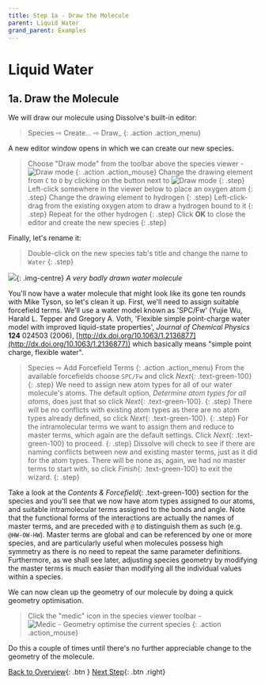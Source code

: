 ```yaml
---
title: Step 1a - Draw the Molecule
parent: Liquid Water
grand_parent: Examples
---
```

# Liquid Water

## 1a. Draw the Molecule

We will draw our molecule using Dissolve's built-in editor:

> Species &#8680; Create... &#8680; Draw_
{: .action .action_menu}

A new editor window opens in which we can create our new species.

> Choose "Draw mode" from the toolbar above the species viewer - ![Draw mode](../icons/viewer_edit.png)
{: .action .action_mouse}
> Change the drawing element from `C` to `O` by clicking on the button next to ![Draw mode](../icons/viewer_edit.png)
{: .step}
> Left-click somewhere in the viewer below to place an oxygen atom
{: .step}
> Change the drawing element to hydrogen
{: .step}
> Left-click-drag from the existing oxygen atom to draw a hydrogen bound to it
{: .step}
> Repeat for the other hydrogen
{: .step}
> Click **OK** to close the editor and create the new species
{: .step}

Finally, let's rename it:

> Double-click on the new species tab's title and change the name to `Water`
{: .step}

![](badwater.png){: .img-centre}
*A very badly drawn water molecule*

You'll now have a water molecule that might look like its gone ten rounds with Mike Tyson, so let's clean it up. First, we'll need to assign suitable forcefield terms. We'll use a water model known as 'SPC/Fw' (Yujie Wu, Harald L. Tepper and Gregory A. Voth, 'Flexible simple point-charge water model with improved liquid-state properties', <i>Journal of Chemical Physics</i> <b>124</b> 024503 (2006), [http://dx.doi.org/10.1063/1.2136877](http://dx.doi.org/10.1063/1.2136877)) which basically means "simple point charge, flexible water".

> Species &#8680; Add Forcefield Terms
{: .action .action_menu}
> From the available forcefields choose `SPC/Fw` and click _Next_{: .text-green-100}
{: .step}
> We need to assign new atom types for all of our water molecule's atoms. The default option, _Determine atom types for all atoms_, does just that so click _Next_{: .text-green-100}.
{: .step}
> There will be no conflicts with existing atom types as there are no atom types already defined, so click _Next_{: .text-green-100}.
{: .step}
>For the intramolecular terms we want to assign them and reduce to master terms, which again are the default settings. Click _Next_{: .text-green-100} to proceed.
{: .step}
> Dissolve will check to see if there are naming conflicts between new and existing master terms, just as it did for the atom types. There will be none as, again, we had no master terms to start with, so click _Finish_{: .text-green-100} to exit the wizard.
{: .step}

Take a look at the _Contents & Forcefield_{: .text-green-100} section for the species and you'll see that we now have atom types assigned to our atoms, and suitable intramolecular terms assigned to the bonds and angle. Note that the functional forms of the interactions are actually the names of master terms, and are preceded with `@` to distinguish them as such (e.g. `@HW-OW-HW`). Master terms are global and can be referenced by one or more species, and are particularly useful when molecules possess high symmetry as there is no need to repeat the same parameter definitions. Furthermore, as we shall see later, adjusting species geometry by modifying the master terms is much easier than modifying all the individual values within a species.

We can now clean up the geometry of our molecule by doing a quick geometry optimisation.

> Click the "medic" icon in the species viewer toolbar - ![Medic - Geometry optimise the current species](../icons/viewer_medic.png)
{: .action .action_mouse}

Do this a couple of times until there's no further appreciable change to the geometry of the molecule.

[Back to Overview](index.md){: .btn }   [Next Step](step1b.md){: .btn .right}
